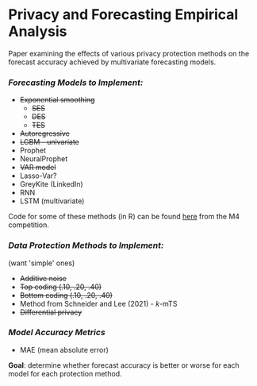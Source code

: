 # Privacy and Forecasting Empirical Analysis

Paper examining the effects of various privacy protection methods on the forecast accuracy achieved by multivariate forecasting models.

### *Forecasting Models to Implement:*

* ~~Exponential smoothing~~
   - ~~SES~~
   - ~~DES~~
   - ~~TES~~
* ~~Autoregressive~~
* ~~LGBM - univariate~~
* Prophet
* NeuralProphet
* ~~VAR model~~
* Lasso-Var?
* GreyKite (LinkedIn)
* RNN
* LSTM (multivariate)

Code for some of these methods (in R) can be found [here](https://github.com/Mcompetitions/M4-methods) from the M4 competition.

### *Data Protection Methods to Implement:*

(want 'simple' ones)

* ~~Additive noise~~
* ~~Top coding (.10, .20, .40)~~
* ~~Bottom coding (.10, .20, .40)~~
* Method from Schneider and Lee (2021) - *k*-mTS
* ~~Differential privacy~~

### *Model Accuracy Metrics*

* MAE (mean absolute error)

**Goal**: determine whether forecast accuracy is better or worse for each model for each protection method.
